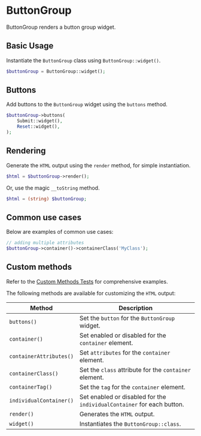 # ButtonGroup

ButtonGroup renders a button group widget.

## Basic Usage

Instantiate the `ButtonGroup` class using `ButtonGroup::widget()`.

```php
$buttonGroup = ButtonGroup::widget();
```

## Buttons

Add buttons to the `ButtonGroup` widget using the `buttons` method.

```php
$buttonGroup->buttons(
    Submit::widget(),
    Reset::widget(),
);
```

## Rendering

Generate the `HTML` output using the `render` method, for simple instantiation. 

```php
$html = $buttonGroup->render();
```

Or, use the magic `__toString` method.

```php
$html = (string) $buttonGroup;
```

## Common use cases

Below are examples of common use cases:

```php
// adding multiple attributes
$buttonGroup->container()->containerClass('MyClass');
```

## Custom methods

Refer to the [Custom Methods Tests](https://github.com/ui-awesome/html/blob/main/tests/FormControl/Input/ButtonGroup/CustomMethodTest.php) 
for comprehensive examples.

The following methods are available for customizing the `HTML` output:

| Method                 | Description                                                                                 |
| ---------------------- | ------------------------------------------------------------------------------------------- |
| `buttons()`            | Set the `button` for the `ButtonGroup` widget.                                              |
| `container()`          | Set enabled or disabled for the `container` element.                                        |
| `containerAttributes()`| Set `attributes` for the `container` element.                                               |
| `containerClass()`     | Set the `class` attribute for the `container` element.                                      |
| `containerTag()`       | Set the `tag` for the `container` element.                                                  |
| `individualContainer()`| Set enabled or disabled for the `individualContainer` for each button.                      |
| `render()`             | Generates the `HTML` output.                                                                |
| `widget()`             | Instantiates the `ButtonGroup::class`.                                                      |
